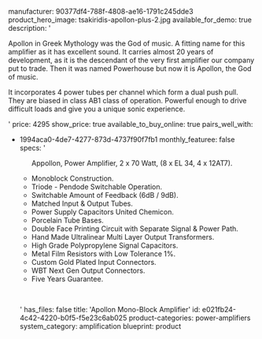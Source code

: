 manufacturer: 90377df4-788f-4808-ae16-1791c245dde3
product_hero_image: tsakiridis-apollon-plus-2.jpg
available_for_demo: true
description: '<p>Apollon in Greek Mythology was the God of music. A fitting name for this amplifier as it has excellent sound. It carries almost 20 years of development, as it is the descendant of the very first amplifier our company put to trade. Then it was named Powerhouse but now it is Apollon, the God of music.</p><p>It incorporates 4 power tubes per channel which form a dual push pull. They are biased in class AB1 class of operation. Powerful enough to drive difficult loads and give you a unique sonic experience.</p>'
price: 4295
show_price: true
available_to_buy_online: true
pairs_well_with:
  - 1994aca0-4de7-4277-873d-4737f90f7fb1
monthly_featuree: false
specs: '<ul><p>Appollon, Power Amplifier, 2 x 70 Watt, (8 x EL 34, 4 x 12AT7).</p><li>Monoblock Construction.</li><li>Triode - Pendode Switchable Operation.</li><li>Switchable Amount of Feedback (6dB / 9dB).</li><li>Matched Input &amp; Output Tubes.</li><li>Power Supply Capacitors United Chemicon.</li><li>Porcelain Tube Bases.</li><li>Double Face Printing Circuit with Separate Signal &amp; Power Path.</li><li>Hand Made Ultralinear Multi Layer Output Transformers.</li><li>High Grade Polypropylene Signal Capacitors.</li><li>Metal Film Resistors with Low Tolerance 1%.</li><li>Custom Gold Plated Input Connectors.</li><li>WBT Next Gen Output Connectors.</li><li>Five Years Guarantee.</li></ul><p>&nbsp;<br></p>'
has_files: false
title: 'Apollon Mono-Block Amplifier'
id: e021fb24-4c42-4220-b0f5-f5e23c6ab025
product-categories: power-amplifiers
system_category: amplification
blueprint: product
